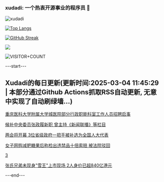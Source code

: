 ### xudadi: 一个热衷开源事业的程序员 👋

![xudadi](https://github-readme-stats-git-masterorgs-github-readme-stats-team.vercel.app/api?username=xudadi)

[![Top Langs](https://github-readme-stats.vercel.app/api/top-langs/?username=xudadi)](https://github.com/anuraghazra/github-readme-stats)

[![GitHub Streak](https://streak-stats.demolab.com?user=xudadi&locale=zh_Hans)](https://git.io/streak-stats)

![](https://raw.githubusercontent.com/xudadi/xudadi/main/assets/github-contribution-grid-snake.svg)

![VISITOR+COUNT](https://komarev.com/ghpvc/?username=xudadi&label=VISITOR+COUNT)


---start---

## Xudadi的每日更新(更新时间:2025-03-04 11:45:29 | 本部分通过Github Actions抓取RSS自动更新, 无意中实现了自动刷绿墙...)

[重庆医科大学附属大学城医院部分行政职能科室工作人员招聘启事](https://www.gongkaoleida.com/article/2307486)

[候补中央委员张政履新职 曾主持《新闻联播》等栏目](https://m.163.com/news/article/JPONHU140001899O.html)

[两会将开幕 3位省级政府一把手被补选为全国人大代表](https://m.163.com/news/article/JPOJDCB4051482MP.html)

[女子网购减肥糖果后称检出违禁品十倍索赔 被法院驳回](https://m.163.com/news/article/JPOEH7S4051492T3.html)

[3](https://m.163.com/touch/news/sub/domestic)

[张氏兄弟未现身"雪王"上市现场 2人身价已超840亿港元](https://m.163.com/news/article/JPO1UKT40512B07B.html)

---end---
